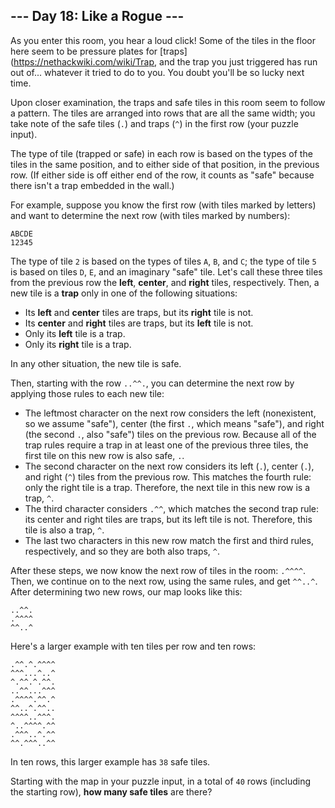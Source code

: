 ## --- Day 18: Like a Rogue ---
As you enter this room, you hear a loud click! Some of the tiles in the floor here seem to be pressure plates for [traps](https://nethackwiki.com/wiki/Trap, and the trap you just triggered has run out of... whatever it tried to do to you. You doubt you'll be so lucky next time.
 
Upon closer examination, the traps and safe tiles in this room seem to follow a pattern. The tiles are arranged into rows that are all the same width; you take note of the safe tiles (`.`) and traps (`^`) in the first row (your puzzle input).
 
The type of tile (trapped or safe) in each row is based on the types of the tiles in the same position, and to either side of that position, in the previous row. (If either side is off either end of the row, it counts as "safe" because there isn't a trap embedded in the wall.)
 
For example, suppose you know the first row (with tiles marked by letters) and want to determine the next row (with tiles marked by numbers):
 
```
ABCDE
12345
```
 
The type of tile `2` is based on the types of tiles `A`, `B`, and `C`; the type of tile `5` is based on tiles `D`, `E`, and an imaginary "safe" tile. Let's call these three tiles from the previous row the **left**, **center**, and **right** tiles, respectively. Then, a new tile is a **trap** only in one of the following situations:
 
- Its **left** and **center** tiles are traps, but its **right** tile is not.
- Its **center** and **right** tiles are traps, but its **left** tile is not.
- Only its **left** tile is a trap.
- Only its **right** tile is a trap.
 
In any other situation, the new tile is safe.
 
Then, starting with the row `..^^.`, you can determine the next row by applying those rules to each new tile:
 
- The leftmost character on the next row considers the left (nonexistent, so we assume "safe"), center (the first `.`, which means "safe"), and right (the second `.`, also "safe") tiles on the previous row. Because all of the trap rules require a trap in at least one of the previous three tiles, the first tile on this new row is also safe, `.`.
- The second character on the next row considers its left (`.`), center (`.`), and right (`^`) tiles from the previous row. This matches the fourth rule: only the right tile is a trap. Therefore, the next tile in this new row is a trap, `^`.
- The third character considers `.^^`, which matches the second trap rule: its center and right tiles are traps, but its left tile is not. Therefore, this tile is also a trap, `^`.
- The last two characters in this new row match the first and third rules, respectively, and so they are both also traps, `^`.
 
After these steps, we now know the next row of tiles in the room: `.^^^^`. Then, we continue on to the next row, using the same rules, and get `^^..^`. After determining two new rows, our map looks like this:
 
```
..^^.
.^^^^
^^..^
```
 
Here's a larger example with ten tiles per row and ten rows:
 
```
.^^.^.^^^^
^^^...^..^
^.^^.^.^^.
..^^...^^^
.^^^^.^^.^
^^..^.^^..
^^^^..^^^.
^..^^^^.^^
.^^^..^.^^
^^.^^^..^^
```
 
In ten rows, this larger example has `38` safe tiles.
 
Starting with the map in your puzzle input, in a total of `40` rows (including the starting row), **how many safe tiles** are there?
 